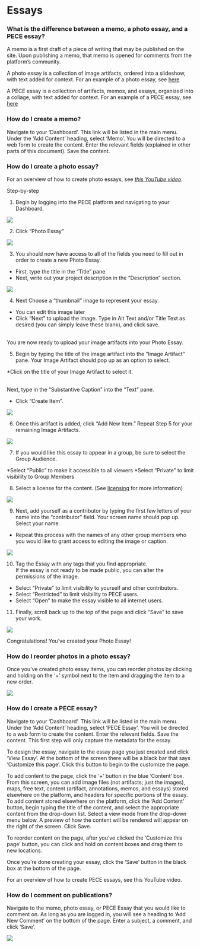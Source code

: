 Essays
======
### What is the difference between a memo, a photo essay, and a PECE essay?

A memo is a first draft of a piece of writing that may be published on
the site. Upon publishing a memo, that memo is opened for comments from
the platform’s community.

A photo essay is a collection of image artifacts, ordered into a
slideshow, with text added for context. For an example of a photo essay,
see [here](http://theasthmafiles.org/content/6-united-states-environmental-health-governance-timeline)

A PECE essay is a collection of artifacts, memos, and essays, organized
into a collage, with text added for context. For an example of a PECE
essay, see [here](https://disaster-sts-network.org/content/lead-poisoning-and-information-distribution-southern-california/essay)

### How do I create a memo?

Navigate to your ‘Dashboard’. This link will be listed in the main menu.
Under the ‘Add Content’ heading, select ‘Memo’. You will be directed to
a web form to create the content. Enter the relevant fields (explained
in other parts of this document). Save the content.

### How do I create a photo essay?

For an overview of how to create photo essays, see [*this YouTube video*](https://www.youtube.com/watch?v=Z2K9nrp4j74).

Step-by-step

1. Begin by logging into the PECE platform and navigating to your Dashboard.

![](media/photo_essay_1.png)

2. Click “Photo Essay”

![](media/photo_essay_2.png)

3. You should now have access to all of the fields you need to fill out in order to create a new Photo Essay.

  * First, type the title in the “Title” pane.</li>
  * Next, write out your project description in the “Description” section. </li>


![](media/photo_essay_3.png)

4. Next Choose a “thumbnail” image to represent your essay.

  * You can edit this image later </li>
  * Click “Next” to upload the image. Type in Alt Text and/or Title Text as desired (you can simply leave these blank), and click save. </li>


  <br/>You are now ready to upload your image artifacts into your Photo Essay.

5. Begin by typing the title of the image artifact into the “Image Artifact” pane. Your Image Artifact should pop up as an option to select.

  *Click on the title of your Image Artifact to select it. </li>


  <br/>Next, type in the “Substantive Caption” into the “Text” pane.

  * Click “Create Item”. </li>



![](media/photo_essay_4.png)


6. Once this artifact is added, click “Add New Item.” Repeat Step 5 for your remaining Image Artifacts.

![](media/photo_essay_5.png)

7. If you would like this essay to appear in a group, be sure to select the Group Audience.

  *Select “Public” to make it accessible to all viewers</li>
  *Select “Private” to limit visibility to Group Members</li>



8. Select a license for the content. (See [licensing](./licensing.md) for more information)

![](media/photo_essay_6.png)

9. Next, add yourself as a contributor by typing the first few letters of your name into the “contributor” field. Your screen name should pop up. Select your name.

  * Repeat this process with the names of any other group members who you would like to grant access to editing the image or caption. </li>


![](media/photo_essay_7.png)

10. Tag the Essay with any tags that you find appropriate.
 <br> If the essay is not ready to be made public, you can alter the permissions of the image. </br>

  * Select “Private” to limit visibility to yourself and other contributors.</li>
  * Select “Restricted” to limit visibility to PECE users.</li>
  * Select “Open” to make the essay visible to all internet users.</li>


11. Finally, scroll back up to the top of the page and click “Save” to save your work.

![](media/photo_essay_8.png)

Congratulations! You’ve created your Photo Essay!




### How do I reorder photos in a photo essay?

Once you’ve created photo essay items, you can reorder photos by
clicking and holding on the ‘+’ symbol next to the item and dragging the
item to a new order.

![](media/reorderimages.png)

### How do I create a PECE essay?

Navigate to your ‘Dashboard’. This link will be listed in the main menu.
Under the ‘Add Content’ heading, select ‘PECE Essay’. You will be
directed to a web form to create the content. Enter the relevant fields.
Save the content. This first step will only capture the metadata for the
essay.

To design the essay, navigate to the essay page you just created and
click ‘View Essay’. At the bottom of the screen there will be a black
bar that says ‘Customize this page’. Click this button to begin to the
customize the page.

To add content to the page, click the ‘+’ button in the blue ‘Content’
box. From this screen, you can add image files (not artifacts; just the
images), maps, free text, content (artifact, annotations, memos, and
essays) stored elsewhere on the platform, and headers for specific
portions of the essay. To add content stored elsewhere on the platform,
click the ‘Add Content’ button, begin typing the title of the content,
and select the appropriate content from the drop-down list. Select a
view mode from the drop-down menu below. A preview of how the content
will be rendered will appear on the right of the screen. Click Save.

To reorder content on the page, after you’ve clicked the ‘Customize this
page’ button, you can click and hold on content boxes and drag them to
new locations.

Once you’re done creating your essay, click the ‘Save’ button in the
black box at the bottom of the page.

For an overview of how to create PECE essays, see this YouTube video.

### How do I comment on publications?

Navigate to the memo, photo essay, or PECE Essay that you would like to
comment on. As long as you are logged in, you will see a heading to ‘Add
New Comment’ on the bottom of the page. Enter a subject, a comment, and
click ‘Save’.

![](media/comment.png)
